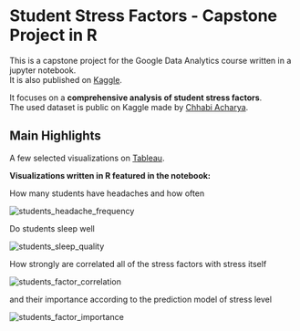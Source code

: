 # Student Stress Factors - Capstone Project in R

This is a capstone project for the Google Data Analytics course written in a jupyter notebook. \
It is also published on [Kaggle](https://www.kaggle.com/code/sofianako/student-stress-factors-capstone-project-in-r).

It focuses on a **comprehensive analysis of student stress factors**. \
The used dataset is public on Kaggle made by [Chhabi Acharya](https://www.kaggle.com/datasets/rxnach/student-stress-factors-a-comprehensive-analysis).


## Main Highlights

A few selected visualizations on [Tableau](https://public.tableau.com/app/profile/sofia.nakonechna/viz/StudentStressFactors_17296963559260/SleepQuality_1).

**Visualizations written in R featured in the notebook:**

How many students have headaches and how often

![students_headache_frequency](https://github.com/user-attachments/assets/2226c13e-58bc-4a13-b801-0db4d47bbc15)

Do students sleep well

![students_sleep_quality](https://github.com/user-attachments/assets/0dcda426-3741-4ad2-904f-e25d16c11aa6)

How strongly are correlated all of the stress factors with stress itself

![students_factor_correlation](https://github.com/user-attachments/assets/ee9c86eb-51c8-481f-b3e0-ff2d36a6ee13)

and their importance according to the prediction model of stress level

![students_factor_importance](https://github.com/user-attachments/assets/d88c8527-a6a8-4b27-ba23-2ce625079415)
